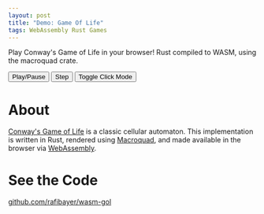 ```yaml
---
layout: post
title: "Demo: Game Of Life"
tags: WebAssembly Rust Games
---
```


Play Conway's Game of Life in your browser! Rust compiled to WASM, using the macroquad crate.

<style>
    canvas {
            margin: auto;
            padding: 0px;
            width: 50vw;
            height: 50vw;
            z-index: 0;
    }
</style>

<button onclick="wasm_exports.toggle_paused()">Play/Pause</button>
<button onclick="wasm_exports.step()">Step</button>
<button onclick="wasm_exports.toggle_click_mode()">Toggle Click Mode</button>
<canvas id="glcanvas" tabindex='1'></canvas>
<script src="https://not-fl3.github.io/miniquad-samples/mq_js_bundle.js"></script>
<script>load("{{ site.baseurl}}/assets/wasm/wasm-gol.wasm");</script>


# About
[Conway's Game of Life](https://en.wikipedia.org/wiki/Conway%27s_Game_of_Life) is a classic cellular automaton. This implementation is written in Rust, rendered using [Macroquad](https://github.com/not-fl3/macroquad), and made available in the browser via [WebAssembly](https://webassembly.org/). 

# See the Code
[github.com/rafibayer/wasm-gol](https://github.com/rafibayer/wasm-gol)